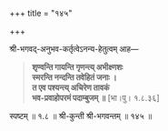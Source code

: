 +++
title = "१४५"

+++

श्री-भगवद्-अनुभव-कर्तृत्वेऽनन्य-हेतुत्वम् आह—


> **शृण्वन्ति गायन्ति गृणन्त्य् अभीक्ष्णशः**  
> **स्मरन्ति नन्दन्ति तवेहितं जनाः ।**  
> **त एव पश्यन्त्य् अचिरेण तावकं**  
> **भव-प्रवाहोपरमं पदाम्बुजम् ॥** [भा।पु। १.८.३६]

स्पष्टम् ॥ १.८ ॥ श्री-कुन्ती श्री-भगवन्तम् ॥ १४५ ॥

